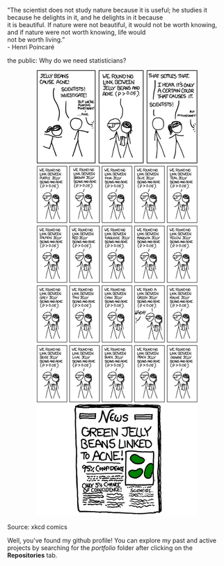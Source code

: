 "The scientist does not study nature because it is useful; he studies it because he delights in it, and he delights in it because     
 it is beautiful. If nature were not beautiful, it would not be worth knowing, and if nature were not worth knowing, life would     
 not be worth living.”   
\- Henri Poincaré

the public: Why do we need statisticians?
<p align="center">
  <img src="https://github.com/yossarians/yossarians/blob/main/pVal.png">
  <figcaption>Source: xkcd comics</figcaption>
</p>

Well, you've found my github profile! You can explore my past and active projects by searching for the *portfolio* folder after clicking on the **Repositories** tab.
